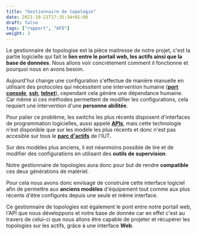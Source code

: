 ```yaml
---
title: "Gestionnaire de topologie"
date: 2021-10-21T17:35:34+02:00
draft: false
tags: ["rapport", "AFD"]
weight: 3
---
```

Le gestionnaire de topologise est la pièce maitresse de notre projet, c'est la partie logicielle qui fait le **lien entre le portail web, les actifs ainsi que la base de données**.
Nous allons voir concrètement comment il fonctionne et pourquoi nous en avons besoin.

Aujourd'hui change une configuration s'effectue de manière manuelle en utilisant des protocoles qui nécéssitent une intervention humaine (**[port console](../../../word_index/#port-console "port dédié à la configuration sur un équipement réseau")**, **[ssh](../../../word_index/#ssh "moyen de communication en réseau sécurisé")**, **[telnet](../../../word_index/#telnet "moyen de communication en réseau non sécurisé")**), cependant cela génère une dépendance humaine. Car même si ces méthodes permettent de modifier les configurations, cela requiert une intervention d'une **personne abilitée**.

Pour palier ce problème, les switchs les plus récents disposent d'interfaces de programmation logicielles, aussi appelé **[APIs](../../../word_index/#api "ensemble de fonction et de procédure créant une application")**, mais cette technologie n'est disponible que sur les modèle les plus récents et donc n'est pas accesible sur tous le **[parc d'actifs](../../../word_index/#parc-actifs "ensemble des équipements en productions sur un réseau")** de l'IUT.

Sur des modèles plus anciens, il est néanmoins possible de lire et de modifier des configurations en utilisant des **outils de supervision**.

Notre gestionnaire de topologies aura donc pour but de rendre **compatible** ces deux générations de matériel.

Pour cela nous avons donc envisagé de construire cette interface logiciel afin de permettre aux **anciens modèles** d'équipement tout comme aux plus récents d'être configurés depuis une seule et même interface.

Ce gestionnaire de topologies est également le pont entre notre portail web, l'API que nous développons et notre base de donnée car en effet c'est au travers de celui-ci que nous allons être capable de projeter et récupérer les topologies sur les actifs, grâce à une interface **Web**.
